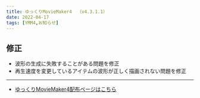 ```yaml
---
title: ゆっくりMovieMaker4  （v4.3.1.1）
date: 2022-04-17
tags: [YMM4,お知らせ]
---
```

## 修正
- 波形の生成に失敗することがある問題を修正
- 再生速度を変更しているアイテムの波形が正しく描画されない問題を修正

---

- [ゆっくりMovieMaker4配布ページはこちら](../index.md)